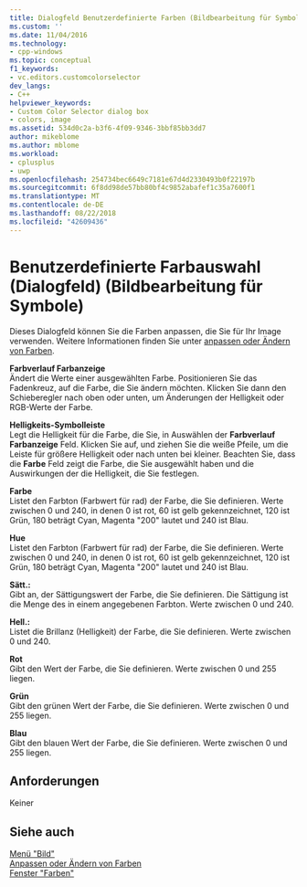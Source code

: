 ```yaml
---
title: Dialogfeld Benutzerdefinierte Farben (Bildbearbeitung für Symbole) | Microsoft-Dokumentation
ms.custom: ''
ms.date: 11/04/2016
ms.technology:
- cpp-windows
ms.topic: conceptual
f1_keywords:
- vc.editors.customcolorselector
dev_langs:
- C++
helpviewer_keywords:
- Custom Color Selector dialog box
- colors, image
ms.assetid: 534d0c2a-b3f6-4f09-9346-3bbf85bb3dd7
author: mikeblome
ms.author: mblome
ms.workload:
- cplusplus
- uwp
ms.openlocfilehash: 254734bec6649c7181e67d4d2330493b0f22197b
ms.sourcegitcommit: 6f8dd98de57bb80bf4c9852abafef1c35a7600f1
ms.translationtype: MT
ms.contentlocale: de-DE
ms.lasthandoff: 08/22/2018
ms.locfileid: "42609436"
---
```

# <a name="custom-color-selector-dialog-box-image-editor-for-icons"></a>Benutzerdefinierte Farbauswahl (Dialogfeld) (Bildbearbeitung für Symbole)

Dieses Dialogfeld können Sie die Farben anpassen, die Sie für Ihr Image verwenden. Weitere Informationen finden Sie unter [anpassen oder Ändern von Farben](../windows/customizing-or-changing-colors-image-editor-for-icons.md).

**Farbverlauf Farbanzeige**  
Ändert die Werte einer ausgewählten Farbe. Positionieren Sie das Fadenkreuz, auf die Farbe, die Sie ändern möchten. Klicken Sie dann den Schieberegler nach oben oder unten, um Änderungen der Helligkeit oder RGB-Werte der Farbe.

**Helligkeits-Symbolleiste**  
Legt die Helligkeit für die Farbe, die Sie, in Auswählen der **Farbverlauf Farbanzeige** Feld. Klicken Sie auf, und ziehen Sie die weiße Pfeile, um die Leiste für größere Helligkeit oder nach unten bei kleiner. Beachten Sie, dass die **Farbe** Feld zeigt die Farbe, die Sie ausgewählt haben und die Auswirkungen der die Helligkeit, die Sie festlegen.

**Farbe**  
Listet den Farbton (Farbwert für rad) der Farbe, die Sie definieren. Werte zwischen 0 und 240, in denen 0 ist rot, 60 ist gelb gekennzeichnet, 120 ist Grün, 180 beträgt Cyan, Magenta "200" lautet und 240 ist Blau.

**Hue**  
Listet den Farbton (Farbwert für rad) der Farbe, die Sie definieren. Werte zwischen 0 und 240, in denen 0 ist rot, 60 ist gelb gekennzeichnet, 120 ist Grün, 180 beträgt Cyan, Magenta "200" lautet und 240 ist Blau.

**Sätt.:**  
Gibt an, der Sättigungswert der Farbe, die Sie definieren. Die Sättigung ist die Menge des in einem angegebenen Farbton. Werte zwischen 0 und 240.

**Hell.:**  
Listet die Brillanz (Helligkeit) der Farbe, die Sie definieren. Werte zwischen 0 und 240.

**Rot**  
Gibt den Wert der Farbe, die Sie definieren. Werte zwischen 0 und 255 liegen.

**Grün**  
Gibt den grünen Wert der Farbe, die Sie definieren. Werte zwischen 0 und 255 liegen.

**Blau**  
Gibt den blauen Wert der Farbe, die Sie definieren. Werte zwischen 0 und 255 liegen.

## <a name="requirements"></a>Anforderungen

Keiner

## <a name="see-also"></a>Siehe auch

[Menü "Bild"](../windows/image-menu-image-editor-for-icons.md)  
[Anpassen oder Ändern von Farben](../windows/customizing-or-changing-colors-image-editor-for-icons.md)  
[Fenster "Farben"](../windows/colors-window-image-editor-for-icons.md)